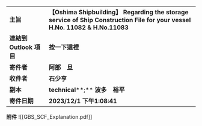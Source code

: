|                    |                                                                                                                            |
| ------------------ | -------------------------------------------------------------------------------------------------------------------------- |
| **主旨**             | **【Oshima Shipbuilding】 Regarding the storage service of Ship Construction File for your vessel H.No. 11082 & H.No.11083** |
| **連結到 Outlook 項目** | **按一下這裡**                                                                                                                  |
| **寄件者**            | **阿部　旦**                                                                                                                   |
| **收件者**            | **石少亨**                                                                                                                    |
| **副本**             | **technical****;** **波多　裕平**                                                                                               |
| **寄件日期**           | **2023/12/1 下午1:08:41**                                                                                                    |
 
**附件**
![[GBS_SCF_Explanation.pdf]]